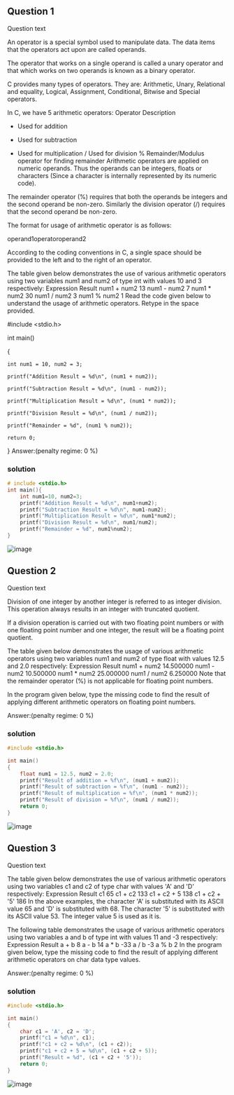 ## Question 1

Question text

An operator is a special symbol used to manipulate data. The data items that the operators act upon are called operands.

The operator that works on a single operand is called a unary operator and that which works on two operands is known as a binary operator.

C provides many types of operators. They are: Arithmetic, Unary, Relational and equality, Logical, Assignment, Conditional, Bitwise and Special operators.

In C, we have 5 arithmetic operators:
Operator	Description
+	Used for addition
-	Used for subtraction
*	Used for multiplication
/	Used for division
%	Remainder/Modulus operator for finding remainder
Arithmetic operators are applied on numeric operands. Thus the operands can be integers, floats or characters (Since a character is internally represented by its numeric code).

The remainder operator (%) requires that both the operands be integers and the second operand be non-zero. Similarly the division operator (/) requires that the second operand be non-zero.

The format for usage of arithmetic operator is as follows:

operand1operatoroperand2

According to the coding conventions in C, a single space should be provided to the left and to the right of an operator.

The table given below demonstrates the use of various arithmetic operators using two variables num1 and num2 of type int with values 10 and 3 respectively:
Expression	Result
num1 + num2	13
num1 - num2	7
num1 * num2	30
num1 / num2	3
num1 % num2	1
Read the code given below to understand the usage of arithmetic operators. Retype in the space provided.

#include <stdio.h>

int main() 

{

    int num1 = 10, num2 = 3;

    printf("Addition Result = %d\n", (num1 + num2));

    printf("Subtraction Result = %d\n", (num1 - num2));

    printf("Multiplication Result = %d\n", (num1 * num2));

    printf("Division Result = %d\n", (num1 / num2));

    printf("Remainder = %d", (num1 % num2));

    return 0;

}
Answer:(penalty regime: 0 %)

### solution 

```c
# include <stdio.h>
int main(){
    int num1=10, num2=3;
    printf("Addition Result = %d\n", num1+num2);
    printf("Subtraction Result = %d\n", num1-num2);
    printf("Multiplication Result = %d\n", num1*num2);
    printf("Division Result = %d\n", num1/num2);
    printf("Remainder = %d", num1%num2);
}
```
![image](https://github.com/user-attachments/assets/19b54bd7-ad6d-4248-b6d5-f2bf218bb86f)

## Question 2

Question text

Division of one integer by another integer is referred to as integer division. This operation always results in an integer with truncated quotient.

If a division operation is carried out with two floating point numbers or with one floating point number and one integer, the result will be a floating point quotient.

The table given below demonstrates the usage of various arithmetic operators using two variables num1 and num2 of type float with values 12.5 and 2.0 respectively:
Expression	Result
num1 + num2	14.500000
num1 - num2	10.500000
num1 * num2	25.000000
num1 / num2	6.250000
Note that the remainder operator (%) is not applicable for floating point numbers.

In the program given below, type the missing code to find the result of applying different arithmetic operators on floating point numbers.

Answer:(penalty regime: 0 %)

### solution 

```c
#include <stdio.h>

int main() 
{
    float num1 = 12.5, num2 = 2.0;
    printf("Result of addition = %f\n", (num1 + num2));
    printf("Result of subtraction = %f\n", (num1 - num2));
    printf("Result of multiplication = %f\n", (num1 * num2));
    printf("Result of division = %f\n", (num1 / num2));
    return 0;
}
```
![image](https://github.com/user-attachments/assets/06c161ff-917c-4bbf-baaf-734e9a6135f9)

## Question 3

Question text

The table given below demonstrates the use of various arithmetic operators using two variables c1 and c2 of type char with values 'A' and 'D' respectively:
Expression	Result
c1	65
c1 + c2	133
c1 + c2 + 5	138
c1 + c2 + '5'	186
In the above examples, the character 'A' is substituted with its ASCII value 65 and 'D' is substituted with 68.
The character '5' is substituted with its ASCII value 53. The integer value 5 is used as it is.

The following table demonstrates the usage of various arithmetic operators using two variables a and b of type int with values 11 and -3 respectively:
Expression	Result
a + b	8
a - b	14
a * b	-33
a / b	-3
a % b	2
In the program given below, type the missing code to find the result of applying different arithmetic operators on char data type values.

Answer:(penalty regime: 0 %)

### solution
```c
#include <stdio.h>

int main() 
{
    char c1 = 'A', c2 = 'D';
    printf("c1 = %d\n", c1);
    printf("c1 + c2 = %d\n", (c1 + c2));
    printf("c1 + c2 + 5 = %d\n", (c1 + c2 + 5));
    printf("Result = %d", (c1 + c2 + '5'));
    return 0;
}
```

![image](https://github.com/user-attachments/assets/cf5ab615-4c54-444e-90a4-287f1cbb6d09)
